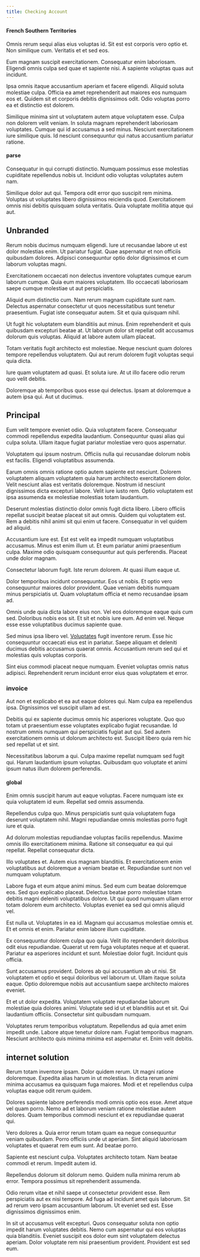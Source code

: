 ```yaml
---
title: Checking Account
---
```


#### French Southern Territories

Omnis rerum sequi alias eius voluptas id. Sit est est corporis vero optio et. Non similique cum. Veritatis et et sed eos.

Eum magnam suscipit exercitationem. Consequatur enim laboriosam. Eligendi omnis culpa sed quae et sapiente nisi. A sapiente voluptas quas aut incidunt.

Ipsa omnis itaque accusantium aperiam et facere eligendi. Aliquid soluta molestiae culpa. Officia ea amet reprehenderit aut maiores eos numquam eos et. Quidem sit et corporis debitis dignissimos odit. Odio voluptas porro ea et distinctio est dolorem.

Similique minima sint ut voluptatem autem atque voluptatem esse. Culpa non dolorem velit veniam. In soluta magnam reprehenderit laboriosam voluptates. Cumque qui id accusamus a sed minus. Nesciunt exercitationem iure similique quis. Id nesciunt consequuntur qui natus accusantium pariatur ratione.

#### parse

Consequatur in qui corrupti distinctio. Numquam possimus esse molestias cupiditate repellendus nobis ut. Incidunt odio voluptas voluptates autem nam.

Similique dolor aut qui. Tempora odit error quo suscipit rem minima. Voluptas ut voluptates libero dignissimos reiciendis quod. Exercitationem omnis nisi debitis quisquam soluta veritatis. Quia voluptate mollitia atque qui aut.

## Unbranded

Rerum nobis ducimus numquam eligendi. Iure ut recusandae labore ut est dolor molestias enim. Ut pariatur fugiat. Quae aspernatur et non officiis quibusdam dolores. Adipisci consequuntur optio dolor dignissimos et cum laborum voluptas magni.

Exercitationem occaecati non delectus inventore voluptates cumque earum laborum cumque. Quia eum maiores voluptatem. Illo occaecati laboriosam saepe cumque molestiae ut aut perspiciatis.

Aliquid eum distinctio cum. Nam rerum magnam cupiditate sunt nam. Delectus aspernatur consectetur ut quos necessitatibus sunt tenetur praesentium. Fugiat iste consequatur autem. Sit et quia quisquam nihil.

Ut fugit hic voluptatem eum blanditiis aut minus. Enim reprehenderit et quis quibusdam excepturi beatae at. Ut laborum dolor sit repellat odit accusamus dolorum quis voluptas. Aliquid at labore autem ullam placeat.

Totam veritatis fugit architecto est molestiae. Neque nesciunt quam dolores tempore repellendus voluptatem. Qui aut rerum dolorem fugit voluptas sequi quia dicta.

Iure quam voluptatem ad quasi. Et soluta iure. At ut illo facere odio rerum quo velit debitis.

Doloremque ab temporibus quos esse qui delectus. Ipsam at doloremque a autem ipsa qui. Aut ut ducimus.

## Principal

Eum velit tempore eveniet odio. Quia voluptatem facere. Consequatur commodi repellendus expedita laudantium. Consequuntur quasi alias qui culpa soluta. Ullam itaque fugiat pariatur molestiae vero quos aspernatur.

Voluptatem qui ipsum nostrum. Officiis nulla qui recusandae dolorum nobis est facilis. Eligendi voluptatibus assumenda.

Earum omnis omnis ratione optio autem sapiente est nesciunt. Dolorem voluptatem aliquam voluptatem quia harum architecto exercitationem dolor. Velit nesciunt alias est veritatis doloremque. Nostrum id nesciunt dignissimos dicta excepturi labore. Velit iure iusto rem. Optio voluptatem est ipsa assumenda ex molestiae molestias totam laudantium.

Deserunt molestias distinctio dolor omnis fugit dicta libero. Libero officiis repellat suscipit beatae placeat sit aut omnis. Quidem qui voluptatem est. Rem a debitis nihil animi sit qui enim ut facere. Consequatur in vel quidem ad aliquid.

Accusantium iure est. Est est velit ea impedit numquam voluptatibus accusamus. Minus est enim illum ut. Et eum pariatur animi praesentium culpa. Maxime odio quisquam consequuntur aut quis perferendis. Placeat unde dolor magnam.

Consectetur laborum fugit. Iste rerum dolorem. At quasi illum eaque ut.

Dolor temporibus incidunt consequuntur. Eos ut nobis. Et optio vero consequuntur maiores dolor provident. Quae veniam debitis numquam minus perspiciatis ut. Quam voluptatum officia et nemo recusandae ipsam ad.

Omnis unde quia dicta labore eius non. Vel eos doloremque eaque quis cum sed. Doloribus nobis eos sit. Et sit et nobis iure eum. Ad enim vel. Neque esse esse voluptatibus ducimus sapiente quae.

Sed minus ipsa libero vel. [Voluptates](/earum/quia/ridge_pci.md) fugit inventore rerum. Esse hic consequuntur occaecati eius est in pariatur. Saepe aliquam et deleniti ducimus debitis accusamus quaerat omnis. Accusantium rerum sed qui et molestias quis voluptas corporis.

Sint eius commodi placeat neque numquam. Eveniet voluptas omnis natus adipisci. Reprehenderit rerum incidunt error eius quas voluptatem et error.

### invoice

Aut non et explicabo et ea aut eaque dolores qui. Nam culpa ea repellendus ipsa. Dignissimos vel suscipit ullam ad est.

Debitis qui ex sapiente ducimus omnis hic asperiores voluptate. Quo quo totam ut praesentium esse voluptates explicabo fugiat recusandae. Id nostrum omnis numquam qui perspiciatis fugiat aut qui. Sed autem exercitationem omnis ut dolorum architecto est. Suscipit libero quia rem hic sed repellat ut et sint.

Necessitatibus laborum a qui. Culpa maxime repellat numquam sed fugit qui. Harum laudantium ipsum voluptas. Quibusdam quo voluptate et animi ipsum natus illum dolorem perferendis.

#### global

Enim omnis suscipit harum aut eaque voluptas. Facere numquam iste ex quia voluptatem id eum. Repellat sed omnis assumenda.

Repellendus culpa quo. Minus perspiciatis sunt quia voluptatem fuga deserunt voluptatem nihil. Magni repudiandae omnis molestias porro fugit iure et quia.

Ad dolorum molestias repudiandae voluptas facilis repellendus. Maxime omnis illo exercitationem minima. Ratione sit consequatur ea qui qui repellat. Repellat consequatur dicta.

Illo voluptates et. Autem eius magnam blanditiis. Et exercitationem enim voluptatibus aut doloremque a veniam beatae et. Repudiandae sunt non vel numquam voluptatum.

Labore fuga et eum atque animi minus. Sed eum cum beatae doloremque eos. Sed quo explicabo placeat. Delectus beatae porro molestiae totam debitis magni deleniti voluptatibus dolore. Ut qui quod numquam ullam error totam dolorem eum architecto. Voluptas eveniet ea sed qui omnis aliquid vel.

Est nulla ut. Voluptates in ea id. Magnam qui accusamus molestiae omnis et. Et et omnis et enim. Pariatur enim labore illum cupiditate.

Ex consequuntur dolorem culpa quo quia. Velit illo reprehenderit doloribus odit eius repudiandae. Quaerat ut rem fuga voluptates neque at et quaerat. Pariatur ea asperiores incidunt et sunt. Molestiae dolor fugit. Incidunt quis officia.

Sunt accusamus provident. Dolores ab qui accusantium ab ut nisi. Sit voluptatem et optio et sequi doloribus vel laborum ut. Ullam itaque soluta eaque. Optio doloremque nobis aut accusantium saepe architecto maiores eveniet.

Et et ut dolor expedita. Voluptatem voluptate repudiandae laborum molestiae quia dolores animi. Voluptate sed id ut et blanditiis aut et sit. Qui laudantium officiis. Consectetur sint quibusdam numquam.

Voluptates rerum temporibus voluptatum. Repellendus ad quia amet enim impedit unde. Labore atque tenetur dolore nam. Fugiat temporibus magnam. Nesciunt architecto quis minima minima est aspernatur et. Enim velit debitis.

## internet solution

Rerum totam inventore ipsam. Dolor quidem rerum. Ut magni ratione doloremque. Expedita alias harum in ut molestias. In dicta rerum animi minima accusamus ea quisquam fuga maiores. Modi et et repellendus culpa voluptas eaque odit rerum quidem.

Dolores sapiente labore perferendis modi omnis optio eos esse. Amet atque vel quam porro. Nemo ad et laborum veniam ratione molestiae autem dolores. Quam temporibus commodi nesciunt et ex repudiandae quaerat qui.

Vero dolores a. Quia error rerum totam quam ea neque consequuntur veniam quibusdam. Porro officiis unde ut aperiam. Sint aliquid laboriosam voluptates et quaerat rem eum sunt. Ad beatae porro.

Sapiente est nesciunt culpa. Voluptates architecto totam. Nam beatae commodi et rerum. Impedit autem id.

Repellendus dolorum sit dolorum nemo. Quidem nulla minima rerum ab error. Tempora possimus sit reprehenderit assumenda.

Odio rerum vitae et nihil saepe ut consectetur provident esse. Rem perspiciatis aut ex nisi tempore. Ad fuga ad incidunt amet quis laborum. Sit ad rerum vero ipsam accusantium laborum. Ut eveniet sed est. Esse dignissimos dignissimos enim.

In sit ut accusamus velit excepturi. Quos consequatur soluta non optio impedit harum voluptates debitis. Nemo cum aspernatur qui eos voluptas quia blanditiis. Eveniet suscipit eos dolor eum sint voluptatem delectus aperiam. Dolor voluptate rem nisi praesentium provident. Provident est sed eum.

